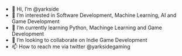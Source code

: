 - 👋 Hi, I’m @yarkside
- 👀 I’m interested in Software Development, Machine Learning, AI and Game Development
- 🌱 I’m currently learning Python, Machinge Learning and Game Development
- 💞️ I’m looking to collaborate on Indie Game Development
- 📫 How to reach me  via twitter @yarksidegaming

<!---
yarkside/yarkside is a ✨ special ✨ repository because its `README.md` (this file) appears on your GitHub profile.
You can click the Preview link to take a look at your changes.
--->
